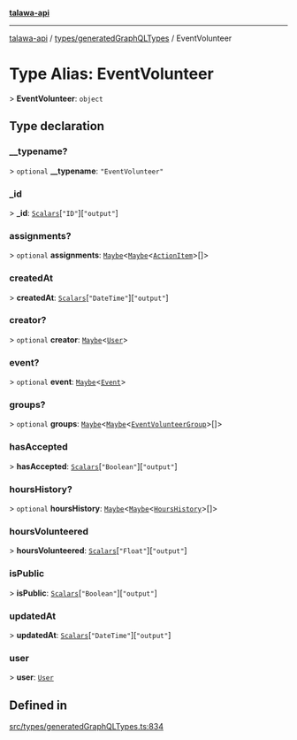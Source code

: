 [**talawa-api**](../../../README.md)

***

[talawa-api](../../../modules.md) / [types/generatedGraphQLTypes](../README.md) / EventVolunteer

# Type Alias: EventVolunteer

\> **EventVolunteer**: `object`

## Type declaration

### \_\_typename?

\> `optional` **\_\_typename**: `"EventVolunteer"`

### \_id

\> **\_id**: [`Scalars`](Scalars.md)\[`"ID"`\]\[`"output"`\]

### assignments?

\> `optional` **assignments**: [`Maybe`](Maybe.md)\<[`Maybe`](Maybe.md)\<[`ActionItem`](ActionItem.md)\>[]\>

### createdAt

\> **createdAt**: [`Scalars`](Scalars.md)\[`"DateTime"`\]\[`"output"`\]

### creator?

\> `optional` **creator**: [`Maybe`](Maybe.md)\<[`User`](User.md)\>

### event?

\> `optional` **event**: [`Maybe`](Maybe.md)\<[`Event`](Event.md)\>

### groups?

\> `optional` **groups**: [`Maybe`](Maybe.md)\<[`Maybe`](Maybe.md)\<[`EventVolunteerGroup`](EventVolunteerGroup.md)\>[]\>

### hasAccepted

\> **hasAccepted**: [`Scalars`](Scalars.md)\[`"Boolean"`\]\[`"output"`\]

### hoursHistory?

\> `optional` **hoursHistory**: [`Maybe`](Maybe.md)\<[`Maybe`](Maybe.md)\<[`HoursHistory`](HoursHistory.md)\>[]\>

### hoursVolunteered

\> **hoursVolunteered**: [`Scalars`](Scalars.md)\[`"Float"`\]\[`"output"`\]

### isPublic

\> **isPublic**: [`Scalars`](Scalars.md)\[`"Boolean"`\]\[`"output"`\]

### updatedAt

\> **updatedAt**: [`Scalars`](Scalars.md)\[`"DateTime"`\]\[`"output"`\]

### user

\> **user**: [`User`](User.md)

## Defined in

[src/types/generatedGraphQLTypes.ts:834](https://github.com/PalisadoesFoundation/talawa-api/blob/3a5276aff43f5de4f7fab3ec9683a420dcdc7a06/src/types/generatedGraphQLTypes.ts#L834)
